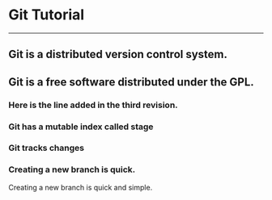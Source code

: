 # Git Tutorial 
---

## Git is a distributed version control system.


## Git is a free software distributed under the GPL.
### Here is the line added in the third revision. 
### Git has a mutable index called stage
### Git tracks changes
### Creating a new branch is quick.
Creating a new branch is quick and simple.
